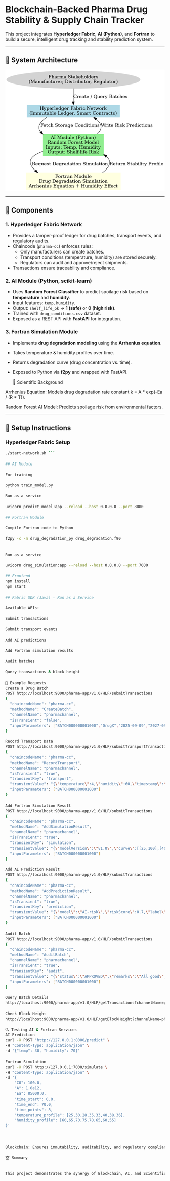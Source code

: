 # Blockchain-Backed Pharma Drug Stability & Supply Chain Tracker

This project integrates **Hyperledger Fabric**, **AI (Python)**, and **Fortran** to build a secure, intelligent drug tracking and stability prediction system.

---

## 📌 System Architecture

![System Architecture](./pharma_system_architecture.png)

---

## 🔹 Components

### 1. Hyperledger Fabric Network
- Provides a tamper-proof ledger for drug batches, transport events, and regulatory audits.
- Chaincode (`pharma-cc`) enforces rules:
  - Only manufacturers can create batches.
  - Transport conditions (temperature, humidity) are stored securely.
  - Regulators can audit and approve/reject shipments.
- Transactions ensure traceability and compliance.

### 2. AI Module (Python, scikit-learn)
- Uses **Random Forest Classifier** to predict spoilage risk based on **temperature** and **humidity**.
- Input features: `temp`, `humidity`.
- Output: `shelf_life_ok` → **1 (safe)** or **0 (high risk)**.
- Trained with `drug_conditions.csv` dataset.
- Exposed as a REST API with **FastAPI** for integration.

### 3. Fortran Simulation Module
- Implements **drug degradation modeling** using the **Arrhenius equation**.
- Takes temperature & humidity profiles over time.
- Returns degradation curve (drug concentration vs. time).
- Exposed to Python via **f2py** and wrapped with FastAPI.


  📖 Scientific Background

Arrhenius Equation: Models drug degradation rate constant k = A * exp(-Ea / (R * T)).

Random Forest AI Model: Predicts spoilage risk from environmental factors.

---

## 🚀 Setup Instructions

### Hyperledger Fabric Setup
```bash
./start-network.sh ```

## AI Module

For training

python train_model.py

Run as a service

uvicorn predict_model:app --reload --host 0.0.0.0 --port 8000

## Fortran Module

Compile Fortran code to Python

f2py -c -m drug_degradation_py drug_degradation.f90


Run as a service

uvicorn drug_simulation:app --reload --host 0.0.0.0 --port 7000

## Frontend
npm install
npm start

## Fabric SDK (Java) - Run as a Service

Available APIs:

Submit transactions

Submit transport events

Add AI predictions

Add Fortran simulation results

Audit batches

Query transactions & block height

📡 Example Requests
Create a Drug Batch
POST http://localhost:9000/pharma-app/v1.0/HLF/submitTransactions
{
  "chaincodeName": "pharma-cc",
  "methodName": "CreateBatch",
  "channelName": "pharmachannel",
  "isTransient": "false",
  "inputParameters": ["BATCH000000001000","DrugX","2025-09-09","2027-09-09"]
}

Record Transport Data
POST http://localhost:9000/pharma-app/v1.0/HLF/submitTransportTransactions
{
  "chaincodeName": "pharma-cc",
  "methodName": "RecordTransport",
  "channelName": "pharmachannel",
  "isTransient": "true",
  "transientKey": "transport",
  "transientValue": "{\"temperature\":4,\"humidity\":60,\"timestamp\":\"2025-09-09T10:05:00Z\"}",
  "inputParameters": ["BATCH000000001000"]
}

Add Fortran Simulation Result
POST http://localhost:9000/pharma-app/v1.0/HLF/submitTransactions
{
  "chaincodeName": "pharma-cc",
  "methodName": "AddSimulationResult",
  "channelName": "pharmachannel",
  "isTransient": "true",
  "transientKey": "simulation",
  "transientValue": "{\"modelVersion\":\"v1.0\",\"curve\":[[25,100],[40,80]],\"notes\":\"accelerated stability\"}",
  "inputParameters": ["BATCH000000001000"]
}

Add AI Prediction Result
POST http://localhost:9000/pharma-app/v1.0/HLF/submitTransactions
{
  "chaincodeName": "pharma-cc",
  "methodName": "AddPredictionResult",
  "channelName": "pharmachannel",
  "isTransient": "true",
  "transientKey": "prediction",
  "transientValue": "{\"model\":\"AI-risk\",\"riskScore\":0.7,\"label\":\"High Risk\",\"features\":{\"temp\":4},\"publishVerdict\":true,\"timestamp\":\"2025-09-09T10:10:00Z\"}",
  "inputParameters": ["BATCH000000001000"]
}

Audit Batch
POST http://localhost:9000/pharma-app/v1.0/HLF/submitTransactions
{
  "chaincodeName": "pharma-cc",
  "methodName": "AuditBatch",
  "channelName": "pharmachannel",
  "isTransient": "true",
  "transientKey": "audit",
  "transientValue": "{\"status\":\"APPROVED\",\"remarks\":\"All good\",\"timestamp\":\"2025-09-09T10:15:00Z\"}",
  "inputParameters": ["BATCH000000001000"]
}

Query Batch Details
http://localhost:9000/pharma-app/v1.0/HLF/getTransactions?channelName=pharmachannel&chaincodeName=pharma-cc&methodName=GetBatchDetails&value=BATCH000000001000

Check Block Height
http://localhost:9000/pharma-app/v1.0/HLF/getBlockHeight?channelName=pharmachannel

🔍 Testing AI & Fortran Services
AI Prediction
curl -X POST "http://127.0.0.1:8000/predict" \
-H "Content-Type: application/json" \
-d '{"temp": 30, "humidity": 70}'

Fortran Simulation
curl -X POST http://127.0.0.1:7000/simulate \
-H "Content-Type: application/json" \
-d '{
    "C0": 100.0,
    "A": 1.0e12,
    "Ea": 85000.0,
    "time_start": 0.0,
    "time_end": 70.0,
    "time_points": 8,
    "temperature_profile": [25,30,28,35,33,40,38,36],
    "humidity_profile": [60,65,70,75,70,65,60,55]
}'



Blockchain: Ensures immutability, auditability, and regulatory compliance.

🏆 Summary


This project demonstrates the synergy of Blockchain, AI, and Scientific Simulation to tackle real-world pharmaceutical supply chain challenges.
